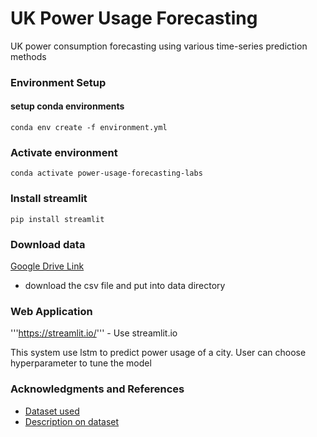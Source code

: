 # UK Power Usage Forecasting

UK power consumption forecasting using various time-series prediction methods 

### Environment Setup
#### setup conda environments
```
conda env create -f environment.yml
```
### Activate environment
```
conda activate power-usage-forecasting-labs
```
### Install streamlit
```
pip install streamlit
```

### Download data
[Google Drive Link](https://drive.google.com/file/d/152qwa-oTBSXTXHZGJnxmJQ_BQLpQIccr/view?usp=sharing)
- download the csv file and put into data directory

### Web Application
'''https://streamlit.io/''' - Use streamlit.io 

This system use lstm to predict power usage of a city. User can choose hyperparameter to tune the model

### Acknowledgments and References
* [Dataset used](https://www.kaggle.com/jeanmidev/smart-meters-in-london)
* [Description on dataset](https://medium.com/@boitemailjeanmid/smart-meters-in-london-part1-description-and-first-insights-jean-michel-d-db97af2de71b)


